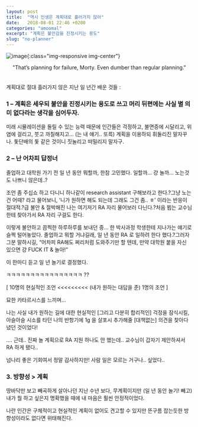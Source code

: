 ```yaml
---
layout: post
title:  "역시 인생은 계획대로 흘러가지 않아"
date:   2018-08-01 22:46 +0200
categories: "amoomal"
excerpt: "계획은 불안감을 진정시키는 용도"
slug: "no-planner"
---
```


![image]({{site.baseurl}}/assets/images/rick-sanchez.jpeg){:class="img-responsive img-center"}
<figcaption align="center">"That’s planning for failure, Morty. Even dumber than regular planning."</figcaption>

<br>
<br>
계획대로 절대 흘러가지 않은 지난 일 년간 배운 것들 :
<br>

### 1 – 계획은 세우되 불안을 진정시키는 용도로 쓰고 머리 뒤편에는 사실 별 의미 없다라는 생각을 심어두자.
미래 시뮬레이션을 돌릴 수 있는 능력 때문에 인간들은 걱정하고, 불면증에 시달리고, 위염에 걸리고, 붓고 까칠해지고… (는 내 얘기.. 또륵) 계획을 이용하되 휘둘리진 말자꾸나. 돛단배의 돛 같은 것이니 짓눌리고 떠밀리지 말자구.

### 2 – 난 어차피 답정너
졸업하고 대학원 가기 전 일 년 동안 뭐할까, 한참 고민했다. 일할까… 걍 놀까… 노는것도 나쁘니 않은데..?

조언 좀 주십쇼 하고 다니니 하나같이 research assistant 구해보라고 한다.?그냥 노는건 어때? 라고 물어보니, ‘니가 원하면 해도 되는데 그래도 그건 좀.. ㅎ’ 이라는 반응이 절대적.?급 불안 & 절박해진 나는 여기저기 RA 자리 물어보러 다닌다.?처음 뵙는 교수님한테 찾아가서 RA 자리 구걸도 한다.

이렇게 불안하고 끔찍한 하루하루를 보내던 중… 한 박사과정 학생한테 지나가는 얘기로 슬쩍 털어놓았다. 졸업하고 뭐할 거냐길래, 일 년 동안 RA 로 일하려 한다 했다.?그러자 그분 말하시길, “어차피 RA해도 쩌리처럼 도와주기만 할 텐데, 만약 대학원 붙을 자신 있으면 걍 FUCK IT & 놀아!”

이 한마디 듣고 일 년 놀기로 결정했다.

ㅋㅋㅋㅋㅋㅋㅋㅋㅋㅋㅋㅋㅋㅋㅋㅋ ??

[ 10명의 현실적인 조언 <<<<<<<<< (내가 원하는 대답을 준) 1명의 조언 ]

묘한 카타르시스를 느끼며…

나는 사실 내가 원하는 길에 대한 현실적인 [그리고 다분히 합리적인] 걱정을 잠식시킬, 아슬아슬 시소를 타던 나의 반항기에 1g 을 살포시 추가해줄 [대책없는] 의견을 찾아다녔던 것이었다!

…. 근데.. 진짜 놀 계획으로 RA 지원 하나도 안 했는데.. 교수님이 갑자기 제안하셔서 RA 하게 됐다..

넘나리 좋은 기회여서 정말 감사하지만! 사람 일은 모르는 거구나.. 싶었다..

### 3. 방향성 > 계획
땅바닥만 보고 빼곡하게 살아나던 지난 수년 보다, 무계획이지만 (일 년 동안 놀기! 빼고) 내가 뭘 하고 싶은지 명확했을 때에 내 마음은 훨씬 안정적이었다.

나란 인간은 구체적이고 현실적인 계획이 없어도 견고할 수 있지만 뜬구름 잡는듯한 방향성이라도 없다면 위태해진다.

